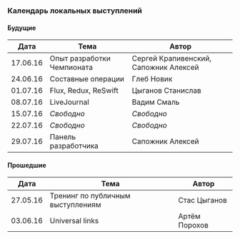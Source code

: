 ### Календарь локальных выступлений

#### Будущие

| Дата        | Тема           | Автор  |
| ------------- |-------------| -----|
| 17.06.16      | Опыт разработки Чемпионата      |    Сергей Крапивенский, Сапожник Алексей |
| 24.06.16      | Составные операции      |   Глеб Новик |
| 01.07.16      | Flux, Redux, ReSwift      |  Цыганов Станислав  |
| 08.07.16      | LiveJournal      |   Вадим Смаль |
| 15.07.16      | *Свободно*      |   *Свободно* |
| 22.07.16      | *Свободно*      |   *Свободно* |
| 29.07.16      | Панель разработчика     |  Сапожник Алексей |


#### Прошедшие

| Дата        | Тема           | Автор  |
| ------------- |-------------| -----|
| 27.05.16      | Тренинг по публичным выступлениям | Стас Цыганов |
| 03.06.16      | Universal links      |   Артём Порохов |
